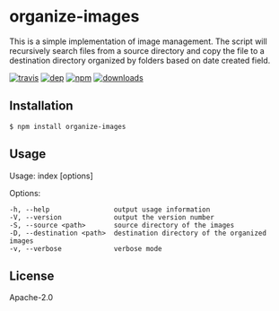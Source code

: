 # organize-images

This is a simple implementation of image management. The script will recursively search files from a source directory and copy the file to a destination directory organized by folders based on date created field.

[![travis][travis-image]][travis-url]
[![dep][dep-image]][dep-url]
[![npm][npm-image]][npm-url]
[![downloads][downloads-image]][downloads-url]

[travis-image]: https://img.shields.io/travis/then/promise.svg?style=flat
[travis-url]: https://travis-ci.org/then/organize-images
[dep-image]: https://img.shields.io/david/then/promise.svg?style=flat
[dep-url]: https://david-dm.org/then/organize-images
[npm-image]: https://img.shields.io/npm/v/promise.svg?style=flat
[npm-url]: https://npmjs.org/package/organize-images
[downloads-image]: https://img.shields.io/npm/dm/promise.svg?style=flat
[downloads-url]: https://npmjs.org/package/organize-images

## Installation

    $ npm install organize-images

## Usage
  
  Usage: index [options]

  Options:

    -h, --help                output usage information
    -V, --version             output the version number
    -S, --source <path>       source directory of the images
    -D, --destination <path>  destination directory of the organized images
    -v, --verbose             verbose mode

## License

  Apache-2.0

